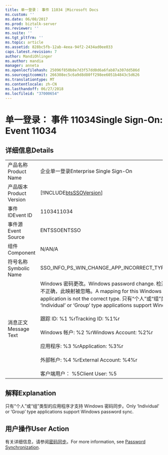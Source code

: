 ```yaml
---
title: 单一登录： 事件 11034 |Microsoft Docs
ms.custom: ''
ms.date: 06/08/2017
ms.prod: biztalk-server
ms.reviewer: ''
ms.suite: ''
ms.tgt_pltfrm: ''
ms.topic: article
ms.assetid: 828bc5fb-12ab-4eea-94f2-2434ad0ee033
caps.latest.revision: 7
author: MandiOhlinger
ms.author: mandia
manager: anneta
ms.openlocfilehash: 25096f850b8e7d3f57dd0d6a6fab87a307dd586d
ms.sourcegitcommit: 266308ec5c6a9d8d80ff298ee6051b4843c5d626
ms.translationtype: MT
ms.contentlocale: zh-CN
ms.lasthandoff: 06/27/2018
ms.locfileid: "37000654"
---
```

# <a name="single-sign-on-event-11034"></a><span data-ttu-id="9ed40-102">单一登录： 事件 11034</span><span class="sxs-lookup"><span data-stu-id="9ed40-102">Single Sign-On: Event 11034</span></span>
## <a name="details"></a><span data-ttu-id="9ed40-103">详细信息</span><span class="sxs-lookup"><span data-stu-id="9ed40-103">Details</span></span>  
  
|                 |                                                                                                                                                                                                                                                                                                                                                                                         |
|-----------------|-----------------------------------------------------------------------------------------------------------------------------------------------------------------------------------------------------------------------------------------------------------------------------------------------------------------------------------------------------------------------------------------|
|  <span data-ttu-id="9ed40-104">产品名称</span><span class="sxs-lookup"><span data-stu-id="9ed40-104">Product Name</span></span>   |                                                                                                                                                                                <span data-ttu-id="9ed40-105">企业单一登录</span><span class="sxs-lookup"><span data-stu-id="9ed40-105">Enterprise Single Sign-On</span></span>                                                                                                                                                                                |
| <span data-ttu-id="9ed40-106">产品版本</span><span class="sxs-lookup"><span data-stu-id="9ed40-106">Product Version</span></span> |                                                                                                                                                               [!INCLUDE[btsSSOVersion](../includes/btsssoversion-md.md)]                                                                                                                                                                |
|    <span data-ttu-id="9ed40-107">事件 ID</span><span class="sxs-lookup"><span data-stu-id="9ed40-107">Event ID</span></span>     |                                                                                                                                                                                          <span data-ttu-id="9ed40-108">11034</span><span class="sxs-lookup"><span data-stu-id="9ed40-108">11034</span></span>                                                                                                                                                                                          |
|  <span data-ttu-id="9ed40-109">事件源</span><span class="sxs-lookup"><span data-stu-id="9ed40-109">Event Source</span></span>   |                                                                                                                                                                                         <span data-ttu-id="9ed40-110">ENTSSO</span><span class="sxs-lookup"><span data-stu-id="9ed40-110">ENTSSO</span></span>                                                                                                                                                                                          |
|    <span data-ttu-id="9ed40-111">组件</span><span class="sxs-lookup"><span data-stu-id="9ed40-111">Component</span></span>    |                                                                                                                                                                                           <span data-ttu-id="9ed40-112">N/A</span><span class="sxs-lookup"><span data-stu-id="9ed40-112">N/A</span></span>                                                                                                                                                                                           |
|  <span data-ttu-id="9ed40-113">符号名称</span><span class="sxs-lookup"><span data-stu-id="9ed40-113">Symbolic Name</span></span>  |                                                                                                                                                                        <span data-ttu-id="9ed40-114">SSO_INFO_PS_WIN_CHANGE_APP_INCORRECT_TYPE</span><span class="sxs-lookup"><span data-stu-id="9ed40-114">SSO_INFO_PS_WIN_CHANGE_APP_INCORRECT_TYPE</span></span>                                                                                                                                                                        |
|  <span data-ttu-id="9ed40-115">消息正文</span><span class="sxs-lookup"><span data-stu-id="9ed40-115">Message Text</span></span>   | <span data-ttu-id="9ed40-116">Windows 密码更改。</span><span class="sxs-lookup"><span data-stu-id="9ed40-116">Windows password change.</span></span> <span data-ttu-id="9ed40-117">检测到此 Windows 帐户的一个映射，但由于应用程序的类型不正确，此映射被忽略。</span><span class="sxs-lookup"><span data-stu-id="9ed40-117">A mapping for this Windows account has been detected but ignored because the application is not the correct type.</span></span> <span data-ttu-id="9ed40-118">只有“个人”或“组”类型的应用程序才支持 Windows 密码同步。%r</span><span class="sxs-lookup"><span data-stu-id="9ed40-118">Only ‘Individual’ or ‘Group’ type applications support Windows password sync.%r</span></span><br /><br /> <span data-ttu-id="9ed40-119">跟踪 ID: %1 %r</span><span class="sxs-lookup"><span data-stu-id="9ed40-119">Tracking ID: %1%r</span></span><br /><br /> <span data-ttu-id="9ed40-120">Windows 帐户: %2 %r</span><span class="sxs-lookup"><span data-stu-id="9ed40-120">Windows Account: %2%r</span></span><br /><br /> <span data-ttu-id="9ed40-121">应用程序: %3 %r</span><span class="sxs-lookup"><span data-stu-id="9ed40-121">Application: %3%r</span></span><br /><br /> <span data-ttu-id="9ed40-122">外部帐户: %4 %r</span><span class="sxs-lookup"><span data-stu-id="9ed40-122">External Account: %4%r</span></span><br /><br /> <span data-ttu-id="9ed40-123">客户端用户： %5</span><span class="sxs-lookup"><span data-stu-id="9ed40-123">Client User: %5</span></span> |
  
## <a name="explanation"></a><span data-ttu-id="9ed40-124">解释</span><span class="sxs-lookup"><span data-stu-id="9ed40-124">Explanation</span></span>  
 <span data-ttu-id="9ed40-125">只有“个人”或“组”类型的应用程序才支持 Windows 密码同步。</span><span class="sxs-lookup"><span data-stu-id="9ed40-125">Only ‘Individual’ or ‘Group’ type applications support Windows password sync.</span></span>  
  
## <a name="user-action"></a><span data-ttu-id="9ed40-126">用户操作</span><span class="sxs-lookup"><span data-stu-id="9ed40-126">User Action</span></span>  
 <span data-ttu-id="9ed40-127">有关详细信息，请参阅[密码同步](../core/password-synchronization2.md)。</span><span class="sxs-lookup"><span data-stu-id="9ed40-127">For more information, see [Password Synchronization](../core/password-synchronization2.md).</span></span>